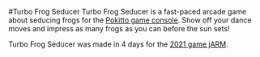 #Turbo Frog Seducer
Turbo Frog Seducer is a fast-paced arcade game about seducing frogs for the [Pokitto game console](https://www.pokitto.com/). Show off your dance moves and impress as many frogs as you can before the sun sets!

Turbo Frog Seducer was made in 4 days for the [2021 game jARM](https://itch.io/jam/game-jarm-norway-2021).
